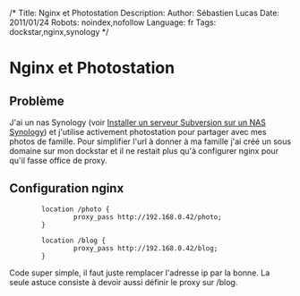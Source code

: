 /*
Title: Nginx et Photostation
Description: 
Author: Sébastien Lucas
Date: 2011/01/24
Robots: noindex,nofollow
Language: fr
Tags: dockstar,nginx,synology
*/
# Nginx et Photostation

## Problème
J'ai un nas Synology (voir [Installer un serveur Subversion sur un NAS Synology](/blog/synology-subversion-ssh)) et j'utilise activement photostation pour partager avec mes photos de famille. Pour simplifier l'url à donner à ma famille j'ai créé un sous domaine sur mon dockstar et il ne restait plus qu'à configurer nginx pour qu'il fasse office de proxy.

## Configuration nginx

```
        location /photo {
                proxy_pass http://192.168.0.42/photo;
        }

        location /blog {
                proxy_pass http://192.168.0.42/blog;
        }

```
Code super simple, il faut juste remplacer l'adresse ip par la bonne. La seule astuce consiste à devoir aussi définir le proxy sur /blog.





